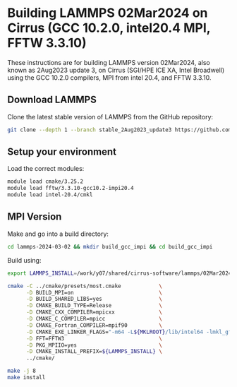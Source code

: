 Building LAMMPS 02Mar2024 on Cirrus (GCC 10.2.0, intel20.4 MPI, FFTW 3.3.10)
============================================================================

These instructions are for building LAMMPS version 02Mar2024, also known as 2Aug2023 update 3,
on Cirrus (SGI/HPE ICE XA, Intel Broadwell)
using the GCC 10.2.0 compilers, MPI from intel 20.4, and FFTW 3.3.10.

Download LAMMPS
---------------

Clone the latest stable version of LAMMPS from the GitHub repository:

```bash
git clone --depth 1 --branch stable_2Aug2023_update3 https://github.com/lammps/lammps.git lammps-2024-03-02
```

Setup your environment
----------------------

Load the correct modules:

```bash
module load cmake/3.25.2
module load fftw/3.3.10-gcc10.2-impi20.4
module load intel-20.4/cmkl
```

MPI Version
-----------

Make and go into a build directory:

```bash
cd lammps-2024-03-02 && mkdir build_gcc_impi && cd build_gcc_impi
```

Build using:

```bash
export LAMMPS_INSTALL=/work/y07/shared/cirrus-software/lammps/02Mar2024_gcc10.2_impi20.4

cmake -C ../cmake/presets/most.cmake            \
      -D BUILD_MPI=on                           \
      -D BUILD_SHARED_LIBS=yes                  \
      -D CMAKE_BUILD_TYPE=Release               \
      -D CMAKE_CXX_COMPILER=mpicxx              \
      -D CMAKE_C_COMPILER=mpicc                 \
      -D CMAKE_Fortran_COMPILER=mpif90          \
      -D CMAKE_EXE_LINKER_FLAGS="-m64 -L${MKLROOT}/lib/intel64 -lmkl_gf_lp64 -lmkl_gnu_thread -lmkl_core -lgomp -lpthread -lm -ldl " \
      -D FFT=FFTW3                              \
      -D PKG_MPIIO=yes                          \
      -D CMAKE_INSTALL_PREFIX=${LAMMPS_INSTALL} \
      ../cmake/

make -j 8
make install
```
